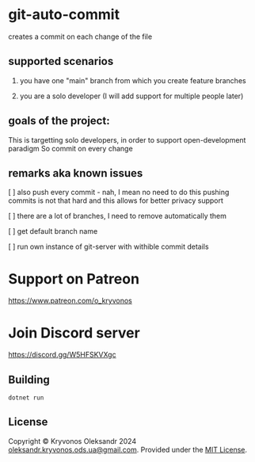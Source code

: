 # git-auto-commit
creates a commit on each change of the file

## supported scenarios
1) you have one "main" branch from which you create feature branches

2) you are a solo developer (I will add support for multiple people later)

## goals of the project:
This is targetting solo developers, in order to support open-development paradigm
So commit on every change

## remarks aka known issues

[ ] also push every commit - nah, I mean no need to do this pushing commits is not that hard and this allows for better privacy support

[ ] there are a lot of branches, I need to remove automatically them

[ ] get default branch name 

[ ] run own instance of git-server with withible commit details
# Support on Patreon

https://www.patreon.com/o_kryvonos


# Join Discord server 

https://discord.gg/W5HFSKVXgc

## Building

```
dotnet run
```

## License

Copyright © Kryvonos Oleksandr 2024 <oleksandr.kryvonos.ods.ua@gmail.com>. Provided under the [MIT License](http://opensource.org/licenses/MIT).
